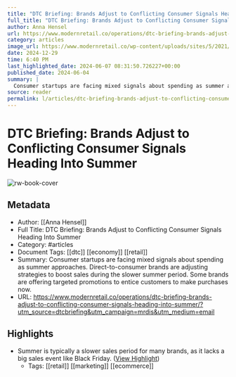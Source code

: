 ```yaml
---
title: "DTC Briefing: Brands Adjust to Conflicting Consumer Signals Heading Into Summer"
full_title: "DTC Briefing: Brands Adjust to Conflicting Consumer Signals Heading Into Summer"
author: Anna Hensel
url: https://www.modernretail.co/operations/dtc-briefing-brands-adjust-to-conflicting-consumer-signals-heading-into-summer/?utm_source=dtcbriefing&utm_campaign=mrdis&utm_medium=email
category: articles
image_url: https://www.modernretail.co/wp-content/uploads/sites/5/2021/02/MR_DTC_email-banner-06.jpg
date: 2024-12-29
time: 6:40 PM
last_highlighted_date: 2024-06-07 08:31:50.726227+00:00
published_date: 2024-06-04
summary: |
  Consumer startups are facing mixed signals about spending as summer approaches. Direct-to-consumer brands are adjusting strategies to boost sales during the slower summer period. Some brands are offering targeted promotions to entice customers to make purchases now.
source: reader
permalink: l/articles/dtc-briefing-brands-adjust-to-conflicting-consumer-signals-heading-into-summer
---
```

# DTC Briefing: Brands Adjust to Conflicting Consumer Signals Heading Into Summer

![rw-book-cover](https://www.modernretail.co/wp-content/uploads/sites/5/2021/02/MR_DTC_email-banner-06.jpg)

## Metadata
- Author: [[Anna Hensel]]
- Full Title: DTC Briefing: Brands Adjust to Conflicting Consumer Signals Heading Into Summer
- Category: #articles
- Document Tags: [[dtc]] [[economy]] [[retail]] 
- Summary: Consumer startups are facing mixed signals about spending as summer approaches. Direct-to-consumer brands are adjusting strategies to boost sales during the slower summer period. Some brands are offering targeted promotions to entice customers to make purchases now.
- URL: https://www.modernretail.co/operations/dtc-briefing-brands-adjust-to-conflicting-consumer-signals-heading-into-summer/?utm_source=dtcbriefing&utm_campaign=mrdis&utm_medium=email

## Highlights
- Summer is typically a slower sales period for many brands, as it lacks a big sales event like Black Friday. ([View Highlight](https://read.readwise.io/read/01hzrx6nqq5j3vgepmdexc64f1))
    - Tags: [[retail]] [[marketing]] [[ecommerce]] 


